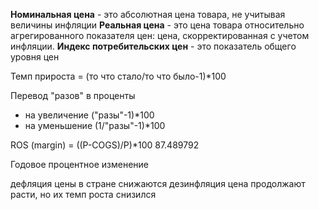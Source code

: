 **Номинальная цена** - это абсолютная цена товара, не учитывая величины инфляции
**Реальная цена** - это цена товара относительно агрегированного показателя цен: цена, скорректированная с учетом инфляции.
**Индекс потребительских цен** - это показатель общего уровня цен

Темп прироста = (то что стало/то что было-1)*100

Перевод "разов" в проценты
- на увеличение ("разы"-1)*100
- на уменьшение (1/"разы"-1)*100

ROS (margin) = ((P-COGS)/P)*100
87.489792

Годовое процентное изменение 

дефляция цены в стране снижаются
дезинфляция цена продолжают расти, но их темп роста снизился 
